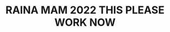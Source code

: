 ---
title: RAINA MAM 2022 THIS PLEASE WORK NOW
bio: |
  HOPE THIS WORKS!!!!!!!!!!!!!
avatar: /images/profile-01.jpg
featured: true
social:
  - title: github
    url: https://github.com
  - title: github
    url: https://github.com
  - title: github
    url: https://github.com
  - title: github
    url: https://github.com
  - title: github
    url: https://github.com
---
